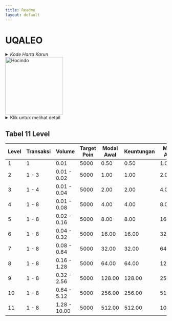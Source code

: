 ```yaml
---
title: Readme
layout: default
---
```


# UQALEO

<details>
  <summary><i>Kode Harta Karun</i></summary>
  <p>
    Setiap bulan, terdapat momen ideal di mana grafik membentuk pola yang mudah dibaca dan diikuti, memberikan peluang untuk meraih keuntungan optimal.
  </p>
  <p>"La paciencia es amarga, pero su fruto es dulce". – Aristóteles</p>
</details>

<img src="/assets/hocindo.svg" width="180" alt="Hocindo">

<details>
  <summary>Klik untuk melihat detail</summary>
  <p>"Jika ada Tuhan, dari mana semua kejahatan ini berasal? Jika tidak ada Tuhan, dari mana kebaikan berasal?" – Anicius Manlius Severinus Boethius</p>
  <p>"Kesabaran adalah kunci." – Anonim</p>
  <p>"Kesabaran itu pahit, tapi buahnya manis." – Aristóteles</p>
</details>

## Tabel 11 Level

| Level | Transaksi | Volume      | Target Poin | Modal Awal | Keuntungan | Modal Akhir | Margin | Simbol |
|-------|-----------|-------------|-------------|------------|------------|-------------|--------|--------|
| 1     | 1         | 0.01        | 5000        | 0.50       | 0.50       | 1.00        | 0.22   | ETHUSD |
| 2     | 1 - 3     | 0.01 - 0.02 | 5000        | 1.00       | 1.00       | 2.00        | 0.44   | ETHUSD |
| 3     | 1 - 4     | 0.01 - 0.04 | 5000        | 2.00       | 2.00       | 4.00        | 0.88   | ETHUSD |
| 4     | 1 - 8     | 0.01 - 0.08 | 5000        | 4.00       | 4.00       | 8.00        | 1.76   | ETHUSD |
| 5     | 1 - 8     | 0.02 - 0.16 | 5000        | 8.00       | 8.00       | 16.00       | 3.52   | ETHUSD |
| 6     | 1 - 8     | 0.04 - 0.32 | 5000        | 16.00      | 16.00      | 32.00       | 7.04   | ETHUSD |
| 7     | 1 - 8     | 0.08 - 0.64 | 5000        | 32.00      | 32.00      | 64.00       | 14.08  | ETHUSD |
| 8     | 1 - 8     | 0.16 - 1.28 | 5000        | 64.00      | 64.00      | 128.00      | 28.16  | ETHUSD |
| 9     | 1 - 8     | 0.32 - 2.56 | 5000        | 128.00     | 128.00     | 256.00      | 59.32  | ETHUSD |
| 10    | 1 - 8     | 0.64 - 5.12 | 5000        | 256.00     | 256.00     | 512.00      | 118.64 | ETHUSD |
| 11    | 1 - 8     | 1.28 - 10.00| 5000        | 512.00     | 512.00     | 1024.00     | 237.28 | ETHUSD |
